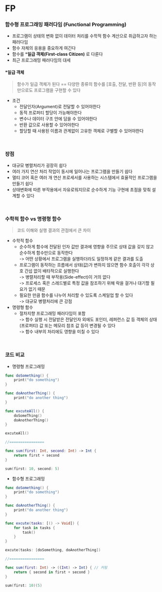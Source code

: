 # FP

### 함수형 프로그래밍 패러다임 (Functional Programming)
- 프로그램이 상태의 변화 없이 데이터 처리를 수학적 함수 계산으로 취급하고자 하는 패러다임
- 함수 자체의 응용을 중요하게 여긴다
- 함수를 ***일급 객체(First-class Citizen)** 로 다룬다
- 최근 프로그래밍 패러다임의 대세


#### *일급 객체
> 함수가 일급 객체가 된다 == 다양한 종류의 함수를 [호출, 전달, 반환 등]의 동작만으로도 프로그램을 구현할 수 있다
- 조건
  - 전달인자(Argument)로 전달할 수 있어야한다
  - 동적 프로퍼티 할당이 가능해야한다
  - 변수나 데이터 구조 안에 담을 수 있어야한다
  - 반환 값으로 사용할 수 있어야한다
  - 할당할 때 사용된 이름과 관계없이 고유한 객체로 구별할 수 있어야한다
<br>

### 장점
- 대규모 병렬처리가 굉장히 쉽다
- 여러 가지 연산 처리 작업이 동시에 일어나는 프로그램을 만들기 쉽다
- 멀티 코어 혹은 여러 개 연산 프로세서를 사용하는 시스템에서 효율적인 프로그램을 만들기 쉽다
- 상태변화에 따른 부작용에서 자유로워지므로 순수하게 기능 구현에 초점을 맞춰 설계할 수 있다
<br>

### 수학적 함수 vs 명령형 함수
> 코드 이해와 실행 결과의 관점에서 큰 차이
- 수학적 함수
  - 순수하게 함수에 전달된 인자 값만 결과에 영향을 주므로 상태 값을 갖지 않고 순수하게 함수만으로 동작한다  
    -> 어떤 상황에서 프로그램을 실행하더라도 일정하게 같은 결과를 도출
  - 프로그램이 동작하는 흐름에서 상태(값)가 변하지 않으면 함수 호출이 각각 상호 간섭 없이 배타적으로 실행한다  
    -> 병렬처리할 때 부작용(Side-effect)이 거의 없다  
    -> 프로세스 혹은 스레드별로 특정 값을 참조하기 위해 락을 걸거나 대기할 필요가 없기 때문
  - 필요한 만큼 함수를 나누어 처리할 수 있도록 스케일업 할 수 있다  
    -> 대규모 병렬처리에 큰 강점
- 명령형 함수
  - 절차지향 프로그래밍 패러다임이 포함  
    -> 함수 실행 시 전달받은 전달인자 외에도 포인터, 레퍼런스 값 등 객체의 상태(프로퍼티) 값 또는 메모리 참조 값 등이 변경될 수 있다  
    -> 함수 내부의 처리에도 영향을 미칠 수 있다
<br>

### 코드 비교
- 명령형 프로그래밍
```swift
func doSomething() {
    print("do something")
}

func doAnotherThing() {
    print("do another thing")
}

func excuteAll() {
    doSomeThing()
    doAnotherThing()
}

excuteAll()

//================

func sum(first: Int, second: Int) -> Int {
    return first + second
}

sum(first: 10, second: 5)
```
- 함수형 프로그래밍
```swift
func doSomething() {
    print("do something")
}

func doAnotherThing() {
    print("do another thing")
}

func excute(tasks: [() -> Void]) {
    for task in tasks {
        task()
    }
}

excute(tasks: [doSomething, doAnotherThing])

//================

func sum(first: Int) -> ((Int) -> Int) { // 커링
    return { second in first + second }
}

sum(first: 10)(5)
```
<br>
